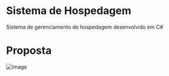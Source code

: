 # Sistema de Hospedagem
Sistema de gerenciamento de hospedagem desenvolvido em C#

# Proposta
![image](https://github.com/user-attachments/assets/be74f8e8-61bc-4a30-97f4-be7c9d968dd6)


